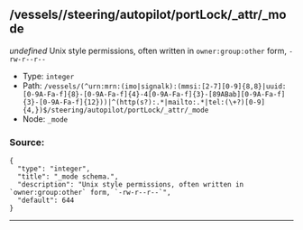 ## /vessels/<RegExp>/steering/autopilot/portLock/_attr/_mode

*undefined*
Unix style permissions, often written in `owner:group:other` form, `-rw-r--r--`

* Type: `integer`
* Path: `/vessels/(^urn:mrn:(imo|signalk):(mmsi:[2-7][0-9]{8,8}|uuid:[0-9A-Fa-f]{8}-[0-9A-Fa-f]{4}-4[0-9A-Fa-f]{3}-[89ABab][0-9A-Fa-f]{3}-[0-9A-Fa-f]{12}))|^(http(s?):.*|mailto:.*|tel:(\+?)[0-9]{4,})$/steering/autopilot/portLock/_attr/_mode`
* Node: `_mode`

### Source:
```
{
  "type": "integer",
  "title": "_mode schema.",
  "description": "Unix style permissions, often written in `owner:group:other` form, `-rw-r--r--`",
  "default": 644
}
```

---
